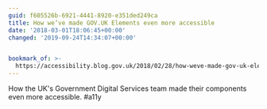 ```yaml
---
guid: f605526b-6921-4441-8920-e351ded249ca
title: How we’ve made GOV.UK Elements even more accessible
date: '2018-03-01T18:06:45+00:00'
changed: '2019-09-24T14:34:07+00:00'


bookmark_of: >-
  https://accessibility.blog.gov.uk/2018/02/28/how-weve-made-gov-uk-elements-even-more-accessible/
---
```



How the UK's Government Digital Services team made their components even more accessible. #a11y
